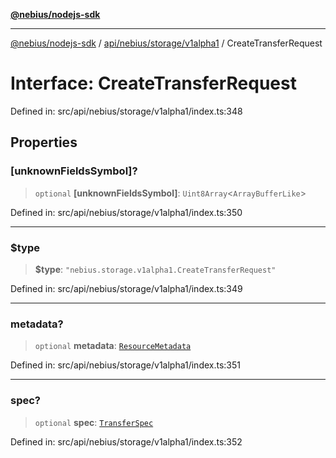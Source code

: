 [**@nebius/nodejs-sdk**](../../../../../README.md)

***

[@nebius/nodejs-sdk](../../../../../README.md) / [api/nebius/storage/v1alpha1](../README.md) / CreateTransferRequest

# Interface: CreateTransferRequest

Defined in: src/api/nebius/storage/v1alpha1/index.ts:348

## Properties

### \[unknownFieldsSymbol\]?

> `optional` **\[unknownFieldsSymbol\]**: `Uint8Array`\<`ArrayBufferLike`\>

Defined in: src/api/nebius/storage/v1alpha1/index.ts:350

***

### $type

> **$type**: `"nebius.storage.v1alpha1.CreateTransferRequest"`

Defined in: src/api/nebius/storage/v1alpha1/index.ts:349

***

### metadata?

> `optional` **metadata**: [`ResourceMetadata`](../../../common/v1/interfaces/ResourceMetadata.md)

Defined in: src/api/nebius/storage/v1alpha1/index.ts:351

***

### spec?

> `optional` **spec**: [`TransferSpec`](TransferSpec.md)

Defined in: src/api/nebius/storage/v1alpha1/index.ts:352
